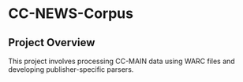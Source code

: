 # CC-NEWS-Corpus

## Project Overview
This project involves processing CC-MAIN data using WARC files and developing publisher-specific parsers.
